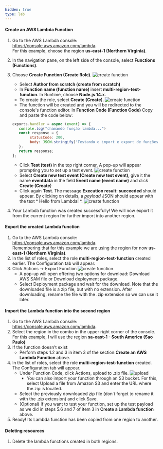 ```yaml
---
hidden: true
type: lab
---
```


#### Create an AWS Lambda Function

1.  Go to the AWS Lambda console: <https://console.aws.amazon.com/lambda>. <br>For this example, choose the region **us-east-1 (Northern Virginia)**.
2.  In the navigation pane, on the left side of the console, select **Functions (Functions)**.
3.  Choose **Create Function (Create Role)**.
    ![create function](/images/lambda-create-function.png)

    *   Select **Author from scratch (create from scratch)**
    *   In **Function name (function name)** insert **multi-region-test-function**. In Runtime, choose **Node.js 14.x**.
    *   To create the role, select **Create (Create)**.
        ![create function](/images/lambda-create-function-form.png)
    *   The function will be created and you will be redirected to the console's function editor. In **Function Code (Function Code)** Copy and paste the code below:

    ```javascript
    exports.handler = async (event) => {
       console.log("chamando função lambda...")
       const response = {
            statusCode: 200,
            body: JSON.stringify('Testando o import e export de funções Lambda!'),
       };
       return response;
    };
    ```

    *   Click **Test (test)** in the top right corner. A pop-up will appear prompting you to set up a test event.
        ![create function](/images/lambda-test-button.png)
    *   Select **Create new test event (Create new test event)**, give it the name **eventdata** in the field **Event name (event name)** and click **Create (Create)**
    *   Click again **Test**. The message **Execution result: succeeded** should appear. By clicking on details, a *payload* JSON should appear with the text \* Hello from Lambda! \*.
        ![create function](/images/lambda-success.png)
4.  Your Lambda function was created successfully! We will now export it from the current region for further import into another region.

#### Export the created Lambda function

1.  Go to the AWS Lambda console: <https://console.aws.amazon.com/lambda>. <br>Remembering that for this example we are using the region for now **us-east-1 (Northern Virginia)**.
2.  In the list of roles, select the role **multi-region-test-function** created earlier. The Configuration tab will appear.
3.  Click Actions -> Export Function
    ![create function](/images/lambda-export.png)
    *   A pop-up will open offering two options for download: Download AWS SAM file or Download deployment package.
    *   Select Deployment package and wait for the download. Note that the downloaded file is a zip file, but with no extension. After downloading, rename the file with the .zip extension so we can use it later.

#### Import the Lambda function into the second region

1.  Go to the AWS Lambda console: <https://console.aws.amazon.com/lambda>.
2.  Select the region in the combo in the upper right corner of the console. <br/>For this example, I will use the region **sa-east-1 - South America (Sao Paulo)**
3.  If the function doesn't exist:
    *   Perform steps 1.2 and 3 in item 3 of the section **Create an AWS Lambda Function** above.
4.  In the list of roles, select the role **multi-region-test-function** created. The Configuration tab will appear.
    *   Under Function Code, click Actions, upload to .zip file.
        ![upload](/images/lambda-upload.png)
        *   You can also import your function through an S3 bucket. For this, select Upload a file from Amazon S3 and enter the URL where the.zip is located.
    *   Select the previously downloaded zip file (don't forget to rename it with the .zip extension) and click Save.
    *   (Optional) If you want to test your function, set up the test payload as we did in steps 5.6 and 7 of item 3 in **Create a Lambda function** above.
5.  Ready! Its Lambda function has been copied from one region to another.

#### Deleting resources

1.  Delete the lambda functions created in both regions.
